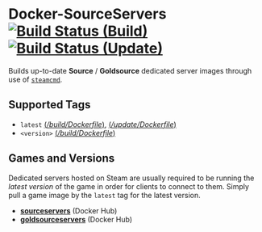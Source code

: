 # Docker-SourceServers [![Build Status (Build)](https://img.shields.io/travis/theohbrothers/docker-sourceservers/build.svg?label=Build&style=flat)](https://travis-ci.org/theohbrothers/docker-sourceservers) [![Build Status (Update)](https://img.shields.io/travis/theohbrothers/docker-sourceservers/update.svg?label=Update&style=flat)](https://travis-ci.org/theohbrothers/docker-sourceservers)

Builds up-to-date **Source** / **Goldsource** dedicated server images through use of [`steamcmd`](https://github.com/theohbrothers/docker-steamcmd).

## Supported Tags

* `latest` [(*/build/Dockerfile*)](https://github.com/theohbrothers/docker-sourceservers/blob/github/build/Dockerfile), [(*/update/Dockerfile*)](https://github.com/theohbrothers/docker-sourceservers/blob/github/update/Dockerfile)
* `<version>` [(*/build/Dockerfile*)](https://github.com/theohbrothers/docker-sourceservers/blob/github/build/Dockerfile)

## Games and Versions

Dedicated servers hosted on Steam are usually required to be running the *latest version* of the game in order for clients to connect to them. Simply pull a game image by the `latest` tag for the latest version.

* [**sourceservers**](https://hub.docker.com/u/sourceservers/) (Docker Hub)
* [**goldsourceservers**](https://hub.docker.com/u/goldsourceservers/) (Docker Hub)
